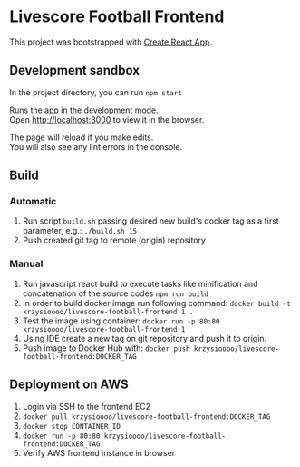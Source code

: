 # Livescore Football Frontend
This project was bootstrapped with [Create React App](https://github.com/facebook/create-react-app).

## Development sandbox
In the project directory, you can run `npm start`

Runs the app in the development mode.<br />
Open [http://localhost:3000](http://localhost:3000) to view it in the browser.

The page will reload if you make edits.<br />
You will also see any lint errors in the console.

## Build
### Automatic
1. Run script `build.sh` passing desired new build's docker tag as a first parameter, e.g.: `./build.sh 15`
2. Push created git tag to remote (origin) repository 

### Manual
1. Run javascript react build to execute tasks like minification and concatenation of the source codes ```npm run build```
2. In order to build docker image run following command: ```docker build -t krzysioooo/livescore-football-frontend:1 .```
3. Test the image using container: ```docker run -p 80:80 krzysioooo/livescore-football-frontend:1```
4. Using IDE create a new tag on git repository and push it to origin.
5. Push image to Docker Hub with: ```docker push krzysioooo/livescore-football-frontend:DOCKER_TAG```

## Deployment on AWS
1. Login via SSH to the frontend EC2
2. `docker pull krzysioooo/livescore-football-frontend:DOCKER_TAG`
3. `docker stop CONTAINER_ID`
4. `docker run -p 80:80 krzysioooo/livescore-football-frontend:DOCKER_TAG`
5. Verify AWS frontend instance in browser
